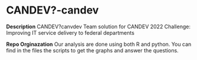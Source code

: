 # CANDEV?-candev

**Description**
CANDEV?canvdev Team solution for CANDEV 2022 Challenge: Improving IT service delivery to federal departments

**Repo Orginazation**
Our analysis are done using both R and python. You can find in the files the scripts to get the graphs and answer the questions.
